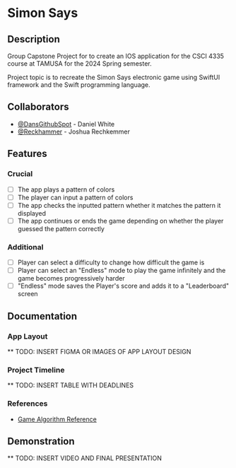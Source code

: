# Simon Says

## Description
Group Capstone Project for to create an IOS application for the CSCI 4335 course at TAMUSA for the 2024 Spring semester.

Project topic is to recreate the Simon Says electronic game using SwiftUI framework and the Swift programming language.

## Collaborators
* [@DansGithubSpot](https://github.com/DansGithubSpot) - Daniel White
* [@Reckhammer](https://github.com/Reckhammer) - Joshua Rechkemmer

## Features

### Crucial
- [ ] The app plays a pattern of colors
- [ ] The player can input a pattern of colors
- [ ] The app checks the inputted pattern whether it matches the pattern it displayed
- [ ] The app continues or ends the game depending on whether the player guessed the pattern correctly

### Additional
- [ ] Player can select a difficulty to change how difficult the game is
- [ ] Player can select an "Endless" mode to play the game infinitely and the game becomes progressively harder
- [ ] "Endless" mode saves the Player's score and adds it to a "Leaderboard" screen

## Documentation
### App Layout
** TODO: INSERT FIGMA OR IMAGES OF APP LAYOUT DESIGN

### Project Timeline
** TODO: INSERT TABLE WITH DEADLINES

### References
* [Game Algorithm Reference](https://github.com/Reckhammer/SimonMemoryGame)

## Demonstration
** TODO: INSERT VIDEO AND FINAL PRESENTATION

